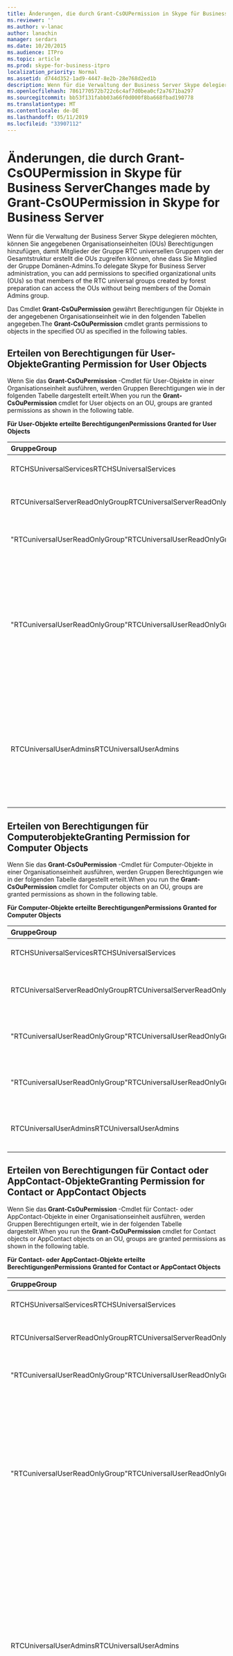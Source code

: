 ```yaml
---
title: Änderungen, die durch Grant-CsOUPermission in Skype für Business Server
ms.reviewer: ''
ms.author: v-lanac
author: lanachin
manager: serdars
ms.date: 10/20/2015
ms.audience: ITPro
ms.topic: article
ms.prod: skype-for-business-itpro
localization_priority: Normal
ms.assetid: d744d352-1ad9-4447-8e2b-28e768d2ed1b
description: Wenn für die Verwaltung der Business Server Skype delegieren möchten, können Sie angegebenen Organisationseinheiten (OUs) Berechtigungen hinzufügen, damit Mitglieder der Gruppe RTC universellen Gruppen von der Gesamtstruktur erstellt die OUs zugreifen können, ohne dass Sie Mitglied der Gruppe Domänen-Admins.
ms.openlocfilehash: 7861770572b722c6c4af7d0bea0cf2a7671ba297
ms.sourcegitcommit: bb53f131fabb03a66f0d000f8ba668fbad190778
ms.translationtype: MT
ms.contentlocale: de-DE
ms.lasthandoff: 05/11/2019
ms.locfileid: "33907112"
---
```

# <a name="changes-made-by-grant-csoupermission-in-skype-for-business-server"></a><span data-ttu-id="bc415-103">Änderungen, die durch Grant-CsOUPermission in Skype für Business Server</span><span class="sxs-lookup"><span data-stu-id="bc415-103">Changes made by Grant-CsOUPermission in Skype for Business Server</span></span>
 
<span data-ttu-id="bc415-104">Wenn für die Verwaltung der Business Server Skype delegieren möchten, können Sie angegebenen Organisationseinheiten (OUs) Berechtigungen hinzufügen, damit Mitglieder der Gruppe RTC universellen Gruppen von der Gesamtstruktur erstellt die OUs zugreifen können, ohne dass Sie Mitglied der Gruppe Domänen-Admins.</span><span class="sxs-lookup"><span data-stu-id="bc415-104">To delegate Skype for Business Server administration, you can add permissions to specified organizational units (OUs) so that members of the RTC universal groups created by forest preparation can access the OUs without being members of the Domain Admins group.</span></span> 
  
<span data-ttu-id="bc415-105">Das Cmdlet **Grant-CsOuPermission** gewährt Berechtigungen für Objekte in der angegebenen Organisationseinheit wie in den folgenden Tabellen angegeben.</span><span class="sxs-lookup"><span data-stu-id="bc415-105">The **Grant-CsOuPermission** cmdlet grants permissions to objects in the specified OU as specified in the following tables.</span></span>
  
## <a name="granting-permission-for-user-objects"></a><span data-ttu-id="bc415-106">Erteilen von Berechtigungen für User-Objekte</span><span class="sxs-lookup"><span data-stu-id="bc415-106">Granting Permission for User Objects</span></span>

<span data-ttu-id="bc415-107">Wenn Sie das **Grant-CsOuPermission** -Cmdlet für User-Objekte in einer Organisationseinheit ausführen, werden Gruppen Berechtigungen wie in der folgenden Tabelle dargestellt erteilt.</span><span class="sxs-lookup"><span data-stu-id="bc415-107">When you run the **Grant-CsOuPermission** cmdlet for User objects on an OU, groups are granted permissions as shown in the following table.</span></span>
  
<span data-ttu-id="bc415-108">**Für User-Objekte erteilte Berechtigungen**</span><span class="sxs-lookup"><span data-stu-id="bc415-108">**Permissions Granted for User Objects**</span></span>

|<span data-ttu-id="bc415-109">**Gruppe**</span><span class="sxs-lookup"><span data-stu-id="bc415-109">**Group**</span></span>|<span data-ttu-id="bc415-110">**Berechtigung**</span><span class="sxs-lookup"><span data-stu-id="bc415-110">**Permission**</span></span>|<span data-ttu-id="bc415-111">**Gilt für**</span><span class="sxs-lookup"><span data-stu-id="bc415-111">**Applies to**</span></span>|
|:-----|:-----|:-----|
|<span data-ttu-id="bc415-112">RTCHSUniversalServices</span><span class="sxs-lookup"><span data-stu-id="bc415-112">RTCHSUniversalServices</span></span>  <br/> |<span data-ttu-id="bc415-113">Verzeichnisänderungen</span><span class="sxs-lookup"><span data-stu-id="bc415-113">Replicating directory changes</span></span>  <br/> |<span data-ttu-id="bc415-114">Nur dieses Objekt</span><span class="sxs-lookup"><span data-stu-id="bc415-114">This object only</span></span>  <br/> |
|<span data-ttu-id="bc415-115">RTCUniversalServerReadOnlyGroup</span><span class="sxs-lookup"><span data-stu-id="bc415-115">RTCUniversalServerReadOnlyGroup</span></span>  <br/> |<span data-ttu-id="bc415-116">Inhalt auflisten</span><span class="sxs-lookup"><span data-stu-id="bc415-116">List contents</span></span>  <br/> <span data-ttu-id="bc415-117">Alle Eigenschaften lesen</span><span class="sxs-lookup"><span data-stu-id="bc415-117">Read all properties</span></span>  <br/> <span data-ttu-id="bc415-118">Leseberechtigungen</span><span class="sxs-lookup"><span data-stu-id="bc415-118">Read permissions</span></span>  <br/> |<span data-ttu-id="bc415-119">Nur dieses Objekt</span><span class="sxs-lookup"><span data-stu-id="bc415-119">This object only</span></span>  <br/> |
|<span data-ttu-id="bc415-120">"RTCuniversalUserReadOnlyGroup"</span><span class="sxs-lookup"><span data-stu-id="bc415-120">RTCUniversalUserReadOnlyGroup</span></span>  <br/> |<span data-ttu-id="bc415-121">Inhalt auflisten</span><span class="sxs-lookup"><span data-stu-id="bc415-121">List contents</span></span>  <br/> <span data-ttu-id="bc415-122">Alle Eigenschaften lesen</span><span class="sxs-lookup"><span data-stu-id="bc415-122">Read all properties</span></span>  <br/> <span data-ttu-id="bc415-123">Leseberechtigungen</span><span class="sxs-lookup"><span data-stu-id="bc415-123">Read permissions</span></span>  <br/> |<span data-ttu-id="bc415-124">Nur dieses Objekt</span><span class="sxs-lookup"><span data-stu-id="bc415-124">This object only</span></span>  <br/> |
|<span data-ttu-id="bc415-125">"RTCuniversalUserReadOnlyGroup"</span><span class="sxs-lookup"><span data-stu-id="bc415-125">RTCUniversalUserReadOnlyGroup</span></span>  <br/> |<span data-ttu-id="bc415-126">RTCUserSearchPropertySet lesen</span><span class="sxs-lookup"><span data-stu-id="bc415-126">Read RTCUserSearchPropertySet</span></span>  <br/> <span data-ttu-id="bc415-127">RTCUserProvisioningPropertySet lesen</span><span class="sxs-lookup"><span data-stu-id="bc415-127">Read RTCUserProvisioningPropertySet</span></span>  <br/> <span data-ttu-id="bc415-128">RTCPropertySet lesen</span><span class="sxs-lookup"><span data-stu-id="bc415-128">Read RTCPropertySet</span></span>  <br/> <span data-ttu-id="bc415-129">Öffentliche Informationen lesen</span><span class="sxs-lookup"><span data-stu-id="bc415-129">Read Public-Information</span></span>  <br/> <span data-ttu-id="bc415-130">Allgemeine Informationen lesen</span><span class="sxs-lookup"><span data-stu-id="bc415-130">Read General-Information</span></span>  <br/> <span data-ttu-id="bc415-131">Benutzer Kontoeinschränkungen lesen</span><span class="sxs-lookup"><span data-stu-id="bc415-131">Read User-Account-Restrictions</span></span>  <br/> |<span data-ttu-id="bc415-132">Untergeordnete User-Objekte</span><span class="sxs-lookup"><span data-stu-id="bc415-132">Descendant User objects</span></span>  <br/> |
|<span data-ttu-id="bc415-133">RTCUniversalUserAdmins</span><span class="sxs-lookup"><span data-stu-id="bc415-133">RTCUniversalUserAdmins</span></span>  <br/> |<span data-ttu-id="bc415-134">Schreiben von RTCUserSearchPropertySet</span><span class="sxs-lookup"><span data-stu-id="bc415-134">Write RTCUserSearchPropertySet</span></span>  <br/> <span data-ttu-id="bc415-135">Schreiben Sie "msexchucvoicemailsettings"</span><span class="sxs-lookup"><span data-stu-id="bc415-135">Write msExchUCVoiceMailSettings</span></span>  <br/> <span data-ttu-id="bc415-136">Schreiben von RTCUserProvisioningPropertySet</span><span class="sxs-lookup"><span data-stu-id="bc415-136">Write RTCUserProvisioningPropertySet</span></span>  <br/> <span data-ttu-id="bc415-137">Schreiben von RTCPropertySet</span><span class="sxs-lookup"><span data-stu-id="bc415-137">Write RTCPropertySet</span></span>  <br/> <span data-ttu-id="bc415-138">ProxyAddresses schreiben</span><span class="sxs-lookup"><span data-stu-id="bc415-138">Write proxyAddresses</span></span>  <br/> |<span data-ttu-id="bc415-139">Untergeordnete User-Objekte</span><span class="sxs-lookup"><span data-stu-id="bc415-139">Descendant User objects</span></span>  <br/> |
   
## <a name="granting-permission-for-computer-objects"></a><span data-ttu-id="bc415-140">Erteilen von Berechtigungen für Computerobjekte</span><span class="sxs-lookup"><span data-stu-id="bc415-140">Granting Permission for Computer Objects</span></span>

<span data-ttu-id="bc415-141">Wenn Sie das **Grant-CsOuPermission** -Cmdlet für Computer-Objekte in einer Organisationseinheit ausführen, werden Gruppen Berechtigungen wie in der folgenden Tabelle dargestellt erteilt.</span><span class="sxs-lookup"><span data-stu-id="bc415-141">When you run the **Grant-CsOuPermission** cmdlet for Computer objects on an OU, groups are granted permissions as shown in the following table.</span></span>
  
<span data-ttu-id="bc415-142">**Für Computer-Objekte erteilte Berechtigungen**</span><span class="sxs-lookup"><span data-stu-id="bc415-142">**Permissions Granted for Computer Objects**</span></span>

|<span data-ttu-id="bc415-143">**Gruppe**</span><span class="sxs-lookup"><span data-stu-id="bc415-143">**Group**</span></span>|<span data-ttu-id="bc415-144">**Berechtigung**</span><span class="sxs-lookup"><span data-stu-id="bc415-144">**Permission**</span></span>|<span data-ttu-id="bc415-145">**Gilt für**</span><span class="sxs-lookup"><span data-stu-id="bc415-145">**Applies to**</span></span>|
|:-----|:-----|:-----|
|<span data-ttu-id="bc415-146">RTCHSUniversalServices</span><span class="sxs-lookup"><span data-stu-id="bc415-146">RTCHSUniversalServices</span></span>  <br/> |<span data-ttu-id="bc415-147">Verzeichnisänderungen</span><span class="sxs-lookup"><span data-stu-id="bc415-147">Replicating directory changes</span></span>  <br/> |<span data-ttu-id="bc415-148">Nur dieses Objekt</span><span class="sxs-lookup"><span data-stu-id="bc415-148">This object only</span></span>  <br/> |
|<span data-ttu-id="bc415-149">RTCUniversalServerReadOnlyGroup</span><span class="sxs-lookup"><span data-stu-id="bc415-149">RTCUniversalServerReadOnlyGroup</span></span>  <br/> |<span data-ttu-id="bc415-150">Inhalt auflisten</span><span class="sxs-lookup"><span data-stu-id="bc415-150">List contents</span></span>  <br/> <span data-ttu-id="bc415-151">Alle Eigenschaften lesen</span><span class="sxs-lookup"><span data-stu-id="bc415-151">Read all properties</span></span>  <br/> <span data-ttu-id="bc415-152">Leseberechtigungen</span><span class="sxs-lookup"><span data-stu-id="bc415-152">Read permissions</span></span>  <br/> |<span data-ttu-id="bc415-153">Nur dieses Objekt</span><span class="sxs-lookup"><span data-stu-id="bc415-153">This object only</span></span>  <br/> |
|<span data-ttu-id="bc415-154">"RTCuniversalUserReadOnlyGroup"</span><span class="sxs-lookup"><span data-stu-id="bc415-154">RTCUniversalUserReadOnlyGroup</span></span>  <br/> |<span data-ttu-id="bc415-155">Inhalt auflisten</span><span class="sxs-lookup"><span data-stu-id="bc415-155">List contents</span></span>  <br/> <span data-ttu-id="bc415-156">Alle Eigenschaften lesen</span><span class="sxs-lookup"><span data-stu-id="bc415-156">Read all properties</span></span>  <br/> <span data-ttu-id="bc415-157">Leseberechtigungen</span><span class="sxs-lookup"><span data-stu-id="bc415-157">Read permissions</span></span>  <br/> |<span data-ttu-id="bc415-158">Nur dieses Objekt</span><span class="sxs-lookup"><span data-stu-id="bc415-158">This object only</span></span>  <br/> |
|<span data-ttu-id="bc415-159">"RTCuniversalUserReadOnlyGroup"</span><span class="sxs-lookup"><span data-stu-id="bc415-159">RTCUniversalUserReadOnlyGroup</span></span>  <br/> |<span data-ttu-id="bc415-160">Öffentliche Informationen lesen</span><span class="sxs-lookup"><span data-stu-id="bc415-160">Read Public-Information</span></span>  <br/> <span data-ttu-id="bc415-161">Lesen Sie überprüft-DNS-Host-Name</span><span class="sxs-lookup"><span data-stu-id="bc415-161">Read Validated-DNS-Host-Name</span></span>  <br/> |<span data-ttu-id="bc415-162">Untergeordnete Computer-Objekte</span><span class="sxs-lookup"><span data-stu-id="bc415-162">Descendant Computer objects</span></span>  <br/> |
|<span data-ttu-id="bc415-163">RTCUniversalUserAdmins</span><span class="sxs-lookup"><span data-stu-id="bc415-163">RTCUniversalUserAdmins</span></span>  <br/> |<span data-ttu-id="bc415-164">Öffentliche Informationen lesen</span><span class="sxs-lookup"><span data-stu-id="bc415-164">Read Public-Information</span></span>  <br/> <span data-ttu-id="bc415-165">Lesen Sie überprüft-DNS-Host-Name</span><span class="sxs-lookup"><span data-stu-id="bc415-165">Read Validated-DNS-Host-Name</span></span>  <br/> |<span data-ttu-id="bc415-166">Untergeordnete Computer-Objekte</span><span class="sxs-lookup"><span data-stu-id="bc415-166">Descendant Computer objects</span></span>  <br/> |
   
## <a name="granting-permission-for-contact-or-appcontact-objects"></a><span data-ttu-id="bc415-167">Erteilen von Berechtigungen für Contact oder AppContact-Objekte</span><span class="sxs-lookup"><span data-stu-id="bc415-167">Granting Permission for Contact or AppContact Objects</span></span>

<span data-ttu-id="bc415-168">Wenn Sie das **Grant-CsOuPermission** -Cmdlet für Contact- oder AppContact-Objekte in einer Organisationseinheit ausführen, werden Gruppen Berechtigungen erteilt, wie in der folgenden Tabelle dargestellt.</span><span class="sxs-lookup"><span data-stu-id="bc415-168">When you run the **Grant-CsOuPermission** cmdlet for Contact objects or AppContact objects on an OU, groups are granted permissions as shown in the following table.</span></span>
  
<span data-ttu-id="bc415-169">**Für Contact- oder AppContact-Objekte erteilte Berechtigungen**</span><span class="sxs-lookup"><span data-stu-id="bc415-169">**Permissions Granted for Contact or AppContact Objects**</span></span>

|<span data-ttu-id="bc415-170">**Gruppe**</span><span class="sxs-lookup"><span data-stu-id="bc415-170">**Group**</span></span>|<span data-ttu-id="bc415-171">**Berechtigung**</span><span class="sxs-lookup"><span data-stu-id="bc415-171">**Permission**</span></span>|<span data-ttu-id="bc415-172">**Gilt für**</span><span class="sxs-lookup"><span data-stu-id="bc415-172">**Applies to**</span></span>|
|:-----|:-----|:-----|
|<span data-ttu-id="bc415-173">RTCHSUniversalServices</span><span class="sxs-lookup"><span data-stu-id="bc415-173">RTCHSUniversalServices</span></span>  <br/> |<span data-ttu-id="bc415-174">Verzeichnisänderungen</span><span class="sxs-lookup"><span data-stu-id="bc415-174">Replicating directory changes</span></span>  <br/> |<span data-ttu-id="bc415-175">Nur dieses Objekt</span><span class="sxs-lookup"><span data-stu-id="bc415-175">This object only</span></span>  <br/> |
|<span data-ttu-id="bc415-176">RTCUniversalServerReadOnlyGroup</span><span class="sxs-lookup"><span data-stu-id="bc415-176">RTCUniversalServerReadOnlyGroup</span></span>  <br/> |<span data-ttu-id="bc415-177">Inhalt auflisten</span><span class="sxs-lookup"><span data-stu-id="bc415-177">List contents</span></span>  <br/> <span data-ttu-id="bc415-178">Alle Eigenschaften lesen</span><span class="sxs-lookup"><span data-stu-id="bc415-178">Read all properties</span></span>  <br/> <span data-ttu-id="bc415-179">Leseberechtigungen</span><span class="sxs-lookup"><span data-stu-id="bc415-179">Read permissions</span></span>  <br/> |<span data-ttu-id="bc415-180">Nur dieses Objekt</span><span class="sxs-lookup"><span data-stu-id="bc415-180">This object only</span></span>  <br/> |
|<span data-ttu-id="bc415-181">"RTCuniversalUserReadOnlyGroup"</span><span class="sxs-lookup"><span data-stu-id="bc415-181">RTCUniversalUserReadOnlyGroup</span></span>  <br/> |<span data-ttu-id="bc415-182">Inhalt auflisten</span><span class="sxs-lookup"><span data-stu-id="bc415-182">List contents</span></span>  <br/> <span data-ttu-id="bc415-183">Alle Eigenschaften lesen</span><span class="sxs-lookup"><span data-stu-id="bc415-183">Read all properties</span></span>  <br/> <span data-ttu-id="bc415-184">Leseberechtigungen</span><span class="sxs-lookup"><span data-stu-id="bc415-184">Read permissions</span></span>  <br/> |<span data-ttu-id="bc415-185">Nur dieses Objekt</span><span class="sxs-lookup"><span data-stu-id="bc415-185">This object only</span></span>  <br/> |
|<span data-ttu-id="bc415-186">"RTCuniversalUserReadOnlyGroup"</span><span class="sxs-lookup"><span data-stu-id="bc415-186">RTCUniversalUserReadOnlyGroup</span></span>  <br/> |<span data-ttu-id="bc415-187">RTCUserSearchPropertySet lesen</span><span class="sxs-lookup"><span data-stu-id="bc415-187">Read RTCUserSearchPropertySet</span></span>  <br/> <span data-ttu-id="bc415-188">RTCUserProvisioningPropertySet lesen</span><span class="sxs-lookup"><span data-stu-id="bc415-188">Read RTCUserProvisioningPropertySet</span></span>  <br/> <span data-ttu-id="bc415-189">RTCPropertySet lesen</span><span class="sxs-lookup"><span data-stu-id="bc415-189">Read RTCPropertySet</span></span>  <br/> <span data-ttu-id="bc415-190">Öffentliche Informationen lesen</span><span class="sxs-lookup"><span data-stu-id="bc415-190">Read Public-Information</span></span>  <br/> <span data-ttu-id="bc415-191">Allgemeine Informationen lesen</span><span class="sxs-lookup"><span data-stu-id="bc415-191">Read General-Information</span></span>  <br/> <span data-ttu-id="bc415-192">Lesen Sie persönliche Informationen</span><span class="sxs-lookup"><span data-stu-id="bc415-192">Read Personal-Information</span></span>  <br/> <span data-ttu-id="bc415-193">Benutzer Kontoeinschränkungen lesen</span><span class="sxs-lookup"><span data-stu-id="bc415-193">Read User-Account-Restrictions</span></span>  <br/> |<span data-ttu-id="bc415-194">Untergeordnete Contact-Objekte</span><span class="sxs-lookup"><span data-stu-id="bc415-194">Descendant Contact objects</span></span>  <br/> |
|<span data-ttu-id="bc415-195">RTCUniversalUserAdmins</span><span class="sxs-lookup"><span data-stu-id="bc415-195">RTCUniversalUserAdmins</span></span>  <br/> |<span data-ttu-id="bc415-196">Schreiben von RTCUserSearchPropertySet</span><span class="sxs-lookup"><span data-stu-id="bc415-196">Write RTCUserSearchPropertySet</span></span>  <br/> <span data-ttu-id="bc415-197">"Otheripphone" schreiben</span><span class="sxs-lookup"><span data-stu-id="bc415-197">Write otherIpPhone</span></span>  <br/> <span data-ttu-id="bc415-198">DisplayName schreiben</span><span class="sxs-lookup"><span data-stu-id="bc415-198">Write displayName</span></span>  <br/> <span data-ttu-id="bc415-199">Schreiben Sie Beschreibung</span><span class="sxs-lookup"><span data-stu-id="bc415-199">Write description</span></span>  <br/> <span data-ttu-id="bc415-200">TelephoneNumber schreiben</span><span class="sxs-lookup"><span data-stu-id="bc415-200">Write telephoneNumber</span></span>  <br/> <span data-ttu-id="bc415-201">Schreiben Sie "msexchucvoicemailsettings"</span><span class="sxs-lookup"><span data-stu-id="bc415-201">Write msExchUCVoiceMailSettings</span></span>  <br/> <span data-ttu-id="bc415-202">Schreiben von RTCUserProvisioningPropertySet</span><span class="sxs-lookup"><span data-stu-id="bc415-202">Write RTCUserProvisioningPropertySet</span></span>  <br/> <span data-ttu-id="bc415-203">Schreiben von RTCPropertySet</span><span class="sxs-lookup"><span data-stu-id="bc415-203">Write RTCPropertySet</span></span>  <br/> <span data-ttu-id="bc415-204">ProxyAddresses schreiben</span><span class="sxs-lookup"><span data-stu-id="bc415-204">Write proxyAddresses</span></span>  <br/> |<span data-ttu-id="bc415-205">Untergeordnete Contact-Objekte</span><span class="sxs-lookup"><span data-stu-id="bc415-205">Descendant Contact objects</span></span>  <br/> |
   
## <a name="granting-permission-for-device-objects"></a><span data-ttu-id="bc415-206">Erteilen von Berechtigungen für Device-Objekte</span><span class="sxs-lookup"><span data-stu-id="bc415-206">Granting Permission for Device Objects</span></span>

<span data-ttu-id="bc415-207">Wenn Sie das **Grant-CsOuPermission** -Cmdlet für Device-Objekte in einer Organisationseinheit ausführen, werden Gruppen Berechtigungen wie in der folgenden Tabelle dargestellt erteilt.</span><span class="sxs-lookup"><span data-stu-id="bc415-207">When you run the **Grant-CsOuPermission** cmdlet for Device objects on an OU, groups are granted permissions as shown in the following table.</span></span>
  
<span data-ttu-id="bc415-208">**Für Device-Objekte erteilte Berechtigungen**</span><span class="sxs-lookup"><span data-stu-id="bc415-208">**Permissions Granted for Device Objects**</span></span>

|<span data-ttu-id="bc415-209">**Gruppe**</span><span class="sxs-lookup"><span data-stu-id="bc415-209">**Group**</span></span>|<span data-ttu-id="bc415-210">**Berechtigung**</span><span class="sxs-lookup"><span data-stu-id="bc415-210">**Permission**</span></span>|<span data-ttu-id="bc415-211">**Gilt für**</span><span class="sxs-lookup"><span data-stu-id="bc415-211">**Applies to**</span></span>|
|:-----|:-----|:-----|
|<span data-ttu-id="bc415-212">RTCHSUniversalServices</span><span class="sxs-lookup"><span data-stu-id="bc415-212">RTCHSUniversalServices</span></span>  <br/> |<span data-ttu-id="bc415-213">Verzeichnisänderungen</span><span class="sxs-lookup"><span data-stu-id="bc415-213">Replicating directory changes</span></span>  <br/> |<span data-ttu-id="bc415-214">Nur dieses Objekt</span><span class="sxs-lookup"><span data-stu-id="bc415-214">This object only</span></span>  <br/> |
|<span data-ttu-id="bc415-215">RTCUniversalServerReadOnlyGroup</span><span class="sxs-lookup"><span data-stu-id="bc415-215">RTCUniversalServerReadOnlyGroup</span></span>  <br/> |<span data-ttu-id="bc415-216">Inhalt auflisten</span><span class="sxs-lookup"><span data-stu-id="bc415-216">List contents</span></span>  <br/> <span data-ttu-id="bc415-217">Alle Eigenschaften lesen</span><span class="sxs-lookup"><span data-stu-id="bc415-217">Read all properties</span></span>  <br/> <span data-ttu-id="bc415-218">Leseberechtigungen</span><span class="sxs-lookup"><span data-stu-id="bc415-218">Read permissions</span></span>  <br/> |<span data-ttu-id="bc415-219">Nur dieses Objekt</span><span class="sxs-lookup"><span data-stu-id="bc415-219">This object only</span></span>  <br/> |
|<span data-ttu-id="bc415-220">"RTCuniversalUserReadOnlyGroup"</span><span class="sxs-lookup"><span data-stu-id="bc415-220">RTCUniversalUserReadOnlyGroup</span></span>  <br/> |<span data-ttu-id="bc415-221">Inhalt auflisten</span><span class="sxs-lookup"><span data-stu-id="bc415-221">List contents</span></span>  <br/> <span data-ttu-id="bc415-222">Alle Eigenschaften lesen</span><span class="sxs-lookup"><span data-stu-id="bc415-222">Read all properties</span></span>  <br/> <span data-ttu-id="bc415-223">Leseberechtigungen</span><span class="sxs-lookup"><span data-stu-id="bc415-223">Read permissions</span></span>  <br/> |<span data-ttu-id="bc415-224">Nur dieses Objekt</span><span class="sxs-lookup"><span data-stu-id="bc415-224">This object only</span></span>  <br/> |
|<span data-ttu-id="bc415-225">"RTCuniversalUserReadOnlyGroup"</span><span class="sxs-lookup"><span data-stu-id="bc415-225">RTCUniversalUserReadOnlyGroup</span></span>  <br/> |<span data-ttu-id="bc415-226">RTCUserSearchPropertySet lesen</span><span class="sxs-lookup"><span data-stu-id="bc415-226">Read RTCUserSearchPropertySet</span></span>  <br/> <span data-ttu-id="bc415-227">RTCUserProvisioningPropertySet lesen</span><span class="sxs-lookup"><span data-stu-id="bc415-227">Read RTCUserProvisioningPropertySet</span></span>  <br/> <span data-ttu-id="bc415-228">RTCPropertySet lesen</span><span class="sxs-lookup"><span data-stu-id="bc415-228">Read RTCPropertySet</span></span>  <br/> <span data-ttu-id="bc415-229">Öffentliche Informationen lesen</span><span class="sxs-lookup"><span data-stu-id="bc415-229">Read Public-Information</span></span>  <br/> <span data-ttu-id="bc415-230">Lesen Sie persönliche Informationen</span><span class="sxs-lookup"><span data-stu-id="bc415-230">Read Personal-Information</span></span>  <br/> <span data-ttu-id="bc415-231">Allgemeine Informationen lesen</span><span class="sxs-lookup"><span data-stu-id="bc415-231">Read General-Information</span></span>  <br/> <span data-ttu-id="bc415-232">Benutzer Kontoeinschränkungen lesen</span><span class="sxs-lookup"><span data-stu-id="bc415-232">Read User-Account-Restrictions</span></span>  <br/> |<span data-ttu-id="bc415-233">Untergeordnete Contact-Objekte</span><span class="sxs-lookup"><span data-stu-id="bc415-233">Descendant Contact objects</span></span>  <br/> |
|<span data-ttu-id="bc415-234">RTCUniversalUserAdmins</span><span class="sxs-lookup"><span data-stu-id="bc415-234">RTCUniversalUserAdmins</span></span>  <br/> |<span data-ttu-id="bc415-235">Untergeordnetes Objekt erstellen</span><span class="sxs-lookup"><span data-stu-id="bc415-235">Create child</span></span>  <br/> <span data-ttu-id="bc415-236">Untergeordnetes Objekt löschen</span><span class="sxs-lookup"><span data-stu-id="bc415-236">Delete child</span></span>  <br/> <span data-ttu-id="bc415-237">Struktur löschen</span><span class="sxs-lookup"><span data-stu-id="bc415-237">Delete tree</span></span>  <br/> |<span data-ttu-id="bc415-238">Kontakt</span><span class="sxs-lookup"><span data-stu-id="bc415-238">Contact</span></span>  <br/> |
|<span data-ttu-id="bc415-239">RTCUniversalUserAdmins</span><span class="sxs-lookup"><span data-stu-id="bc415-239">RTCUniversalUserAdmins</span></span>  <br/> |<span data-ttu-id="bc415-240">DisplayName schreiben</span><span class="sxs-lookup"><span data-stu-id="bc415-240">Write displayName</span></span>  <br/> <span data-ttu-id="bc415-241">Schreiben Sie Beschreibung</span><span class="sxs-lookup"><span data-stu-id="bc415-241">Write description</span></span>  <br/> <span data-ttu-id="bc415-242">TelephoneNumber schreiben</span><span class="sxs-lookup"><span data-stu-id="bc415-242">Write telephoneNumber</span></span>  <br/> |<span data-ttu-id="bc415-243">Untergeordnete User-Objekte</span><span class="sxs-lookup"><span data-stu-id="bc415-243">Descendant User objects</span></span>  <br/> |
|<span data-ttu-id="bc415-244">RTCUniversalUserAdmins</span><span class="sxs-lookup"><span data-stu-id="bc415-244">RTCUniversalUserAdmins</span></span>  <br/> |<span data-ttu-id="bc415-245">Schreiben von RTCUserSearchPropertySet</span><span class="sxs-lookup"><span data-stu-id="bc415-245">Write RTCUserSearchPropertySet</span></span>  <br/> <span data-ttu-id="bc415-246">"Otheripphone" schreiben</span><span class="sxs-lookup"><span data-stu-id="bc415-246">Write otherIpPhone</span></span>  <br/> <span data-ttu-id="bc415-247">DisplayName schreiben</span><span class="sxs-lookup"><span data-stu-id="bc415-247">Write displayName</span></span>  <br/> <span data-ttu-id="bc415-248">Schreiben Sie Beschreibung</span><span class="sxs-lookup"><span data-stu-id="bc415-248">Write description</span></span>  <br/> <span data-ttu-id="bc415-249">TelephoneNumber schreiben</span><span class="sxs-lookup"><span data-stu-id="bc415-249">Write telephoneNumber</span></span>  <br/> <span data-ttu-id="bc415-250">Schreiben Sie "msexchucvoicemailsettings"</span><span class="sxs-lookup"><span data-stu-id="bc415-250">Write msExchUCVoiceMailSettings</span></span>  <br/> <span data-ttu-id="bc415-251">Schreiben von RTCUserProvisioningPropertySet</span><span class="sxs-lookup"><span data-stu-id="bc415-251">Write RTCUserProvisioningPropertySet</span></span>  <br/> <span data-ttu-id="bc415-252">Schreiben von RTCPropertySet</span><span class="sxs-lookup"><span data-stu-id="bc415-252">Write RTCPropertySet</span></span>  <br/> <span data-ttu-id="bc415-253">ProxyAddresses schreiben</span><span class="sxs-lookup"><span data-stu-id="bc415-253">Write proxyAddresses</span></span>  <br/> |<span data-ttu-id="bc415-254">Untergeordnete Contact-Objekte</span><span class="sxs-lookup"><span data-stu-id="bc415-254">Descendant Contact objects</span></span>  <br/> |
   
## <a name="granting-permission-for-inetorgperson-objects"></a><span data-ttu-id="bc415-255">Erteilen von Berechtigungen für InetOrgPerson-Objekte</span><span class="sxs-lookup"><span data-stu-id="bc415-255">Granting Permission for InetOrgPerson Objects</span></span>

<span data-ttu-id="bc415-256">Wenn Sie das **Grant-CsOuPermission** -Cmdlet für InetOrgPerson-Objekte in einer Organisationseinheit ausführen, werden Gruppen Berechtigungen wie in der folgenden Tabelle dargestellt erteilt.</span><span class="sxs-lookup"><span data-stu-id="bc415-256">When you run the **Grant-CsOuPermission** cmdlet for InetOrgPerson objects on an OU, groups are granted permissions as shown in the following table.</span></span>
  
<span data-ttu-id="bc415-257">**Für InetOrgPerson-Objekte erteilte Berechtigungen**</span><span class="sxs-lookup"><span data-stu-id="bc415-257">**Permissions Granted for InetOrgPerson Objects**</span></span>

|<span data-ttu-id="bc415-258">**Gruppe**</span><span class="sxs-lookup"><span data-stu-id="bc415-258">**Group**</span></span>|<span data-ttu-id="bc415-259">**Berechtigung**</span><span class="sxs-lookup"><span data-stu-id="bc415-259">**Permission**</span></span>|<span data-ttu-id="bc415-260">**Gilt für**</span><span class="sxs-lookup"><span data-stu-id="bc415-260">**Applies to**</span></span>|
|:-----|:-----|:-----|
|<span data-ttu-id="bc415-261">RTCHSUniversalServices</span><span class="sxs-lookup"><span data-stu-id="bc415-261">RTCHSUniversalServices</span></span>  <br/> |<span data-ttu-id="bc415-262">Verzeichnisänderungen</span><span class="sxs-lookup"><span data-stu-id="bc415-262">Replicating directory changes</span></span>  <br/> |<span data-ttu-id="bc415-263">Nur dieses Objekt</span><span class="sxs-lookup"><span data-stu-id="bc415-263">This object only</span></span>  <br/> |
|<span data-ttu-id="bc415-264">RTCUniversalServerReadOnlyGroup</span><span class="sxs-lookup"><span data-stu-id="bc415-264">RTCUniversalServerReadOnlyGroup</span></span>  <br/> |<span data-ttu-id="bc415-265">Inhalt auflisten</span><span class="sxs-lookup"><span data-stu-id="bc415-265">List contents</span></span>  <br/> <span data-ttu-id="bc415-266">Alle Eigenschaften lesen</span><span class="sxs-lookup"><span data-stu-id="bc415-266">Read all properties</span></span>  <br/> <span data-ttu-id="bc415-267">Leseberechtigungen</span><span class="sxs-lookup"><span data-stu-id="bc415-267">Read permissions</span></span>  <br/> |<span data-ttu-id="bc415-268">Nur dieses Objekt</span><span class="sxs-lookup"><span data-stu-id="bc415-268">This object only</span></span>  <br/> |
|<span data-ttu-id="bc415-269">"RTCuniversalUserReadOnlyGroup"</span><span class="sxs-lookup"><span data-stu-id="bc415-269">RTCUniversalUserReadOnlyGroup</span></span>  <br/> |<span data-ttu-id="bc415-270">Inhalt auflisten</span><span class="sxs-lookup"><span data-stu-id="bc415-270">List contents</span></span>  <br/> <span data-ttu-id="bc415-271">Alle Eigenschaften lesen</span><span class="sxs-lookup"><span data-stu-id="bc415-271">Read all properties</span></span>  <br/> <span data-ttu-id="bc415-272">Leseberechtigungen</span><span class="sxs-lookup"><span data-stu-id="bc415-272">Read permissions</span></span>  <br/> |<span data-ttu-id="bc415-273">Nur dieses Objekt</span><span class="sxs-lookup"><span data-stu-id="bc415-273">This object only</span></span>  <br/> |
|<span data-ttu-id="bc415-274">"RTCuniversalUserReadOnlyGroup"</span><span class="sxs-lookup"><span data-stu-id="bc415-274">RTCUniversalUserReadOnlyGroup</span></span>  <br/> |<span data-ttu-id="bc415-275">RTCUserSearchPropertySet lesen</span><span class="sxs-lookup"><span data-stu-id="bc415-275">Read RTCUserSearchPropertySet</span></span>  <br/> <span data-ttu-id="bc415-276">RTCUserProvisioningPropertySet lesen</span><span class="sxs-lookup"><span data-stu-id="bc415-276">Read RTCUserProvisioningPropertySet</span></span>  <br/> <span data-ttu-id="bc415-277">RTCPropertySet lesen</span><span class="sxs-lookup"><span data-stu-id="bc415-277">Read RTCPropertySet</span></span>  <br/> <span data-ttu-id="bc415-278">Lesen Sie persönliche Informationen</span><span class="sxs-lookup"><span data-stu-id="bc415-278">Read Personal-Information</span></span>  <br/> <span data-ttu-id="bc415-279">Öffentliche Informationen lesen</span><span class="sxs-lookup"><span data-stu-id="bc415-279">Read Public-Information</span></span>  <br/> <span data-ttu-id="bc415-280">Allgemeine Informationen lesen</span><span class="sxs-lookup"><span data-stu-id="bc415-280">Read General-Information</span></span>  <br/> <span data-ttu-id="bc415-281">Benutzer Kontoeinschränkungen lesen</span><span class="sxs-lookup"><span data-stu-id="bc415-281">Read User-Account-Restrictions</span></span>  <br/> |<span data-ttu-id="bc415-282">Untergeordnete InetOrgPerson-Objekte</span><span class="sxs-lookup"><span data-stu-id="bc415-282">Descendant inetOrgPerson objects</span></span>  <br/> |
|<span data-ttu-id="bc415-283">RTCUniversalUserAdmins</span><span class="sxs-lookup"><span data-stu-id="bc415-283">RTCUniversalUserAdmins</span></span>  <br/> |<span data-ttu-id="bc415-284">Schreiben von RTCUserSearchPropertySet</span><span class="sxs-lookup"><span data-stu-id="bc415-284">Write RTCUserSearchPropertySet</span></span>  <br/> <span data-ttu-id="bc415-285">Schreiben von RTCUserProvisioningPropertySet</span><span class="sxs-lookup"><span data-stu-id="bc415-285">Write RTCUserProvisioningPropertySet</span></span>  <br/> <span data-ttu-id="bc415-286">Schreiben von RTCPropertySet</span><span class="sxs-lookup"><span data-stu-id="bc415-286">Write RTCPropertySet</span></span>  <br/> <span data-ttu-id="bc415-287">ProxyAddresses schreiben</span><span class="sxs-lookup"><span data-stu-id="bc415-287">Write proxyAddresses</span></span>  <br/> |<span data-ttu-id="bc415-288">Untergeordnete InetOrgPerson-Objekte</span><span class="sxs-lookup"><span data-stu-id="bc415-288">Descendant inetOrgPerson objects</span></span>  <br/> |
   

